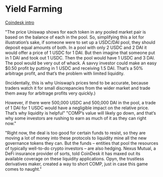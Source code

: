 # Yield Farming

[Coindesk intro](https://www.coindesk.com/defi-yield-farming-comp-token-explained)

"The price Uniswap shows for each token in any pooled market pair is based on the balance of each in the pool. So, simplifying this a lot for illustration’s sake, if someone were to set up a USDC/DAI pool, they should deposit equal amounts of both. In a pool with only 2 USDC and 2 DAI it would offer a price of 1 USDC for 1 DAI. But then imagine that someone put in 1 DAI and took out 1 USDC. Then the pool would have 1 USDC and 3 DAI. The pool would be very out of whack. A savvy investor could make an easy \$0.50 profit by putting in 1 USDC and receiving 1.5 DAI. That’s a 50% arbitrage profit, and that’s the problem with limited liquidity.

(Incidentally, this is why Uniswap’s prices tend to be accurate, because traders watch it for small discrepancies from the wider market and trade them away for arbitrage profits very quickly.)

However, if there were 500,000 USDC and 500,000 DAI in the pool, a trade of 1 DAI for 1 USDC would have a negligible impact on the relative price. That’s why liquidity is helpful"
"COMP’s value will likely go down, and that’s why some investors are rushing to earn as much of it as they can right now."

"Right now, the deal is too good for certain funds to resist, so they are moving a lot of money into these protocols to liquidity mine all the new governance tokens they can. But the funds – entities that pool the resources of typically well-to-do crypto investors – are also hedging. Nexus Mutual, a DeFi insurance provider of sorts, told CoinDesk it has maxed out its available coverage on these liquidity applications. Opyn, the trustless derivatives maker, created a way to short COMP, just in case this game comes to naught."
